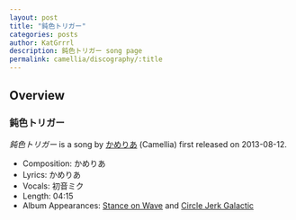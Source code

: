 ```yaml
---
layout: post
title: "鈍色トリガー"
categories: posts
author: KatGrrrl
description: 鈍色トリガー song page
permalink: camellia/discography/:title
---
```


## Overview

### 鈍色トリガー

*鈍色トリガー* is a song by [かめりあ](<{% link postsWiki/_posts/2023-12-10-camellia.md %}>) (Camellia) first released on 2013-08-12.

* Composition: かめりあ
* Lyrics: かめりあ
* Vocals: 初音ミク
* Length: 04:15
* Album Appearances: [Stance on Wave](<{% link postsInclude/_posts/camellia/albums/Stance-on-Wave/2023-12-06-Stance-on-Wave.md %}>) and [Circle Jerk Galactic](https://www.nicovideo.jp/watch/sm22516063)
